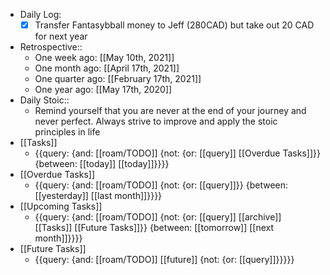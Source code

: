 - Daily Log:
    - [x] Transfer Fantasybball money to Jeff (280CAD) but take out 20 CAD for next year
- Retrospective::
    - One week ago: [[May 10th, 2021]]
    - One month ago: [[April 17th, 2021]]
    - One quarter ago: [[February 17th, 2021]]
    - One year ago: [[May 17th, 2020]]
- Daily Stoic::
    - Remind yourself that you are never at the end of your journey and never perfect. Always strive to improve and apply the stoic principles in life
- [[Tasks]]
    - {{query: {and: [[roam/TODO]] {not: {or: [[query]] [[Overdue Tasks]]}} {between: [[today]] [[today]]}}}}
- [[Overdue Tasks]]
    - {{query: {and: [[roam/TODO]] {not: {or: [[query]]}} {between: [[yesterday]] [[last month]]}}}}
- [[Upcoming Tasks]]
    - {{query: {and: [[roam/TODO]] {not: {or: [[query]] [[archive]] [[Tasks]] [[Future Tasks]]}} {between: [[tomorrow]] [[next month]]}}}}
- [[Future Tasks]]
    - {{query: {and: [[roam/TODO]] [[future]] {not: {or: [[query]]}}}}}
